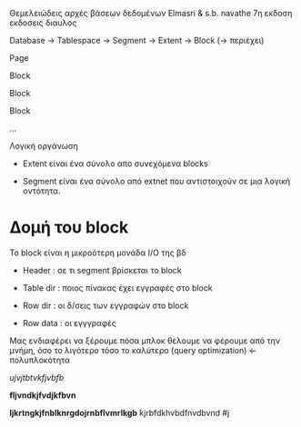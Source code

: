 Θεμελειώδεις αρχές βάσεων δεδομένων Elmasri & s.b. navathe 7η εκδοση εκδοσεις διαυλος 

Database -> Tablespace -> Segment -> Extent -> Block (-> περιέχει) 

Page 

Block 

Block 

Block 

... 

Λογική οργάνωση 

-   Extent είναι ένα σύνολο απο συνεχόμενα blocks 
    

-   Segment είναι ένα σύνολο από extnet που αντιστοιχούν σε μια λογική οντότητα. 
    

# Δομή του block 

Το block είναι η μικροότερη μονάδα Ι/Ο της βδ 

-   Header : σε τι segment βρίσκεται το block 
    
-   Table dir : ποιος πίνακας έχει εγγραφές στο block 
    
-   Row dir : οι δ/σεις των εγγραφών στο block 
    
-   Row data : οι εγγγραφές 
    

Μας ενδιαφέρει να ξέρουμε πόσα μπλοκ θέλουμε να φέρουμε από την μνήμη, όσο το λιγότερο τόσο το καλύτερο (query optimization) <- πολυπλοκότητα

*ujvjtbtvkfjvbfb*

**fljvndkjfvdjkfbvn**

**ljkrtngkjfnblknrgdojrnbflvmrlkgb**
kjrbfdkhvbdfnvdbvnd
#j
